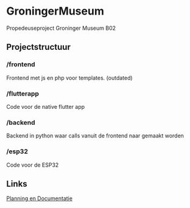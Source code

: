 # GroningerMuseum
Propedeuseproject Groninger Museum B02

## Projectstructuur

### /frontend
Frontend met js en php voor templates. (outdated)

### /flutterapp
Code voor de native flutter app

### /backend
Backend in python waar calls vanuit de frontend naar gemaakt worden

### /esp32
Code voor de ESP32

## Links

[Planning en Documentatie](https://hanzenl-my.sharepoint.com/:w:/g/personal/t_kreder_st_hanze_nl/EQ4fw6vNgOtEm0rsQj1vCS0BWoeB1Os6tNB63Rrrqrw-Fw?e=Kgyv3w)
